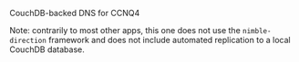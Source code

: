 CouchDB-backed DNS for CCNQ4

Note: contrarily to most other apps, this one does not use the `nimble-direction` framework and does not include automated replication to a local CouchDB database.

